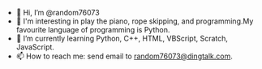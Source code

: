 - 👋 Hi, I’m @random76073
- 👀 I'm interesting in play the piano, rope skipping, and programming.My favourite language of programming is Python.
- 🌱 I’m currently learning Python, C++, HTML, VBScript, Scratch, JavaScript.
- 📫 How to reach me: send email to random76073@dingtalk.com.
